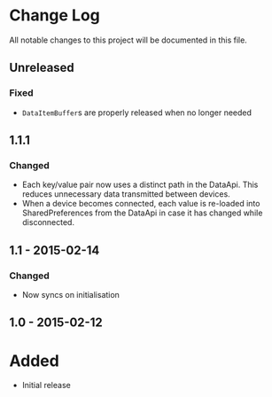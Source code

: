# Change Log
All notable changes to this project will be documented in this file.

## Unreleased
### Fixed
- `DataItemBuffer`s are properly released when no longer needed

## 1.1.1
### Changed
- Each key/value pair now uses a distinct path in the DataApi. This reduces unnecessary data transmitted between devices.
- When a device becomes connected, each value is re-loaded into SharedPreferences from the DataApi in case it has changed while disconnected.

## 1.1 - 2015-02-14
### Changed
- Now syncs on initialisation


## 1.0 - 2015-02-12
# Added
- Initial release